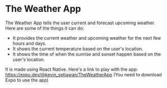 # The Weather App
The Weather App tells the user current and forecast upcoming weather. Here are some of the things it can do:
- It provides the current weather and upcoming weather for the next few hours and days.
- It shows the current temperature based on the user's location.
- It shows the time of when the sunrise and sunset happen based on the user's location.

It is made using React Native. Here's a link to play with the app: https://expo.dev/@kevin_setiawan/TheWeatherApp (You need to download Expo to use the app)
